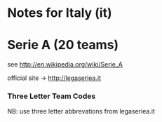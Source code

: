 # Notes for Italy (it)

Serie A (20 teams)
==================

see <http://en.wikipedia.org/wiki/Serie_A>

official site -> <http://legaseriea.it>

### Three Letter Team Codes

NB: use three letter abbrevations from legaseriea.it



